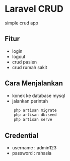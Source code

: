 # Laravel CRUD

simple crud app

## Fitur

-   login
-   logout
-   crud pasien
-   crud rumah sakit

## Cara Menjalankan

-   konek ke database mysql
-   jalankan perintah

```bash
    php artisan migrate
    php artisan db:seed
    php artisan serve
```

## Credential

-   username : admin123
-   password : rahasia
